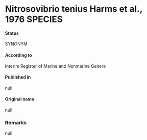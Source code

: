 # Nitrosovibrio tenius Harms et al., 1976 SPECIES

#### Status
SYNONYM

#### According to
Interim Register of Marine and Nonmarine Genera

#### Published in
null

#### Original name
null

### Remarks
null